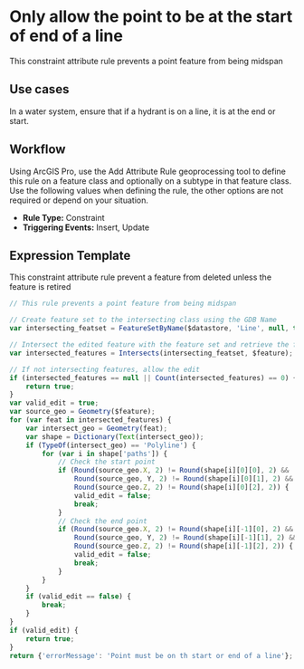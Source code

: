 # Only allow the point to be at the start of end of a line

This constraint attribute rule prevents a point feature from being midspan

## Use cases

In a water system, ensure that if a hydrant is on a line, it is at the end or start.

## Workflow

Using ArcGIS Pro, use the Add Attribute Rule geoprocessing tool to define this rule on a feature class and optionally on a subtype in that feature class.  Use the following values when defining the rule, the other options are not required or depend on your situation.
  
  - **Rule Type:** Constraint
  - **Triggering Events:** Insert, Update

## Expression Template

This constraint attribute rule prevent a feature from deleted unless the feature is retired

```js
// This rule prevents a point feature from being midspan

// Create feature set to the intersecting class using the GDB Name
var intersecting_featset = FeatureSetByName($datastore, 'Line', null, true);

// Intersect the edited feature with the feature set and retrieve the features
var intersected_features = Intersects(intersecting_featset, $feature);

// If not intersecting features, allow the edit
if (intersected_features == null || Count(intersected_features) == 0) {
    return true;
}
var valid_edit = true;
var source_geo = Geometry($feature);
for (var feat in intersected_features) {
    var intersect_geo = Geometry(feat);
    var shape = Dictionary(Text(intersect_geo));
    if (TypeOf(intersect_geo) == 'Polyline') {
        for (var i in shape['paths']) {
            // Check the start point
            if (Round(source_geo.X, 2) != Round(shape[i][0][0], 2) &&
                Round(source_geo, Y, 2) != Round(shape[i][0][1], 2) &&
                Round(source_geo.Z, 2) != Round(shape[i][0][2], 2)) {
                valid_edit = false;
                break;
            }
            // Check the end point
            if (Round(source_geo.X, 2) != Round(shape[i][-1][0], 2) &&
                Round(source_geo, Y, 2) != Round(shape[i][-1][1], 2) &&
                Round(source_geo.Z, 2) != Round(shape[i][-1][2], 2)) {
                valid_edit = false;
                break;
            }
        }
    }
    if (valid_edit == false) {
        break;
    }
}
if (valid_edit) {
    return true;
}
return {'errorMessage': 'Point must be on th start or end of a line'};

```
